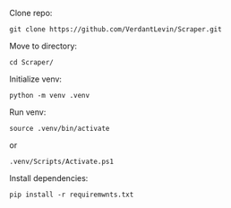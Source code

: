 Clone repo:
```commandline
git clone https://github.com/VerdantLevin/Scraper.git
```
Move to directory:
```commandline
cd Scraper/
```
Initialize venv:
```commandline
python -m venv .venv
```
Run venv:
```commandline
source .venv/bin/activate
```
or
```commandline
.venv/Scripts/Activate.ps1  
```
Install dependencies:
```commandline
pip install -r requiremwnts.txt
```
